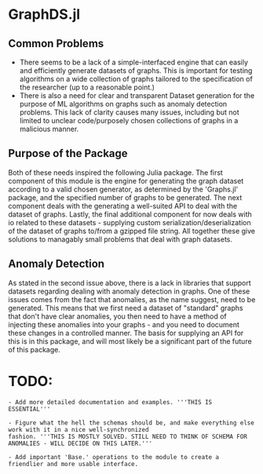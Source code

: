 # GraphDS.jl

## Common Problems
- There seems to be a lack of a simple-interfaced engine that can easily and efficiently generate datasets of graphs. This is important for testing algorithms on a wide collection of graphs tailored to the specification of the researcher (up to a reasonable point.) 
- There is also a need for clear and transparent Dataset generation for the purpose of ML algorithms on graphs such as anomaly detection problems. This lack of clarity causes many issues, including but not limited to unclear code/purposely chosen collections of graphs in a malicious manner. 

## Purpose of the Package
Both of these needs inspired the following Julia package. The first component of this module is the engine for generating the graph dataset according to a valid chosen generator, as determined by the 'Graphs.jl' package, and the specified number of graphs to be generated. The next component deals with the generating a well-suited API to deal with the dataset of graphs. 
Lastly, the final additional component for now deals with io related to these datasets - supplying custom serialization/deserialization of the dataset of graphs to/from a gzipped file string. All together these give solutions to managably small problems that deal with graph datasets. 

## Anomaly Detection
As stated in the second issue above, there is a lack in libraries that support datasets regarding dealing with anomaly detection in graphs. One of these issues comes from the fact that anomalies, as the name suggest, need to be generated. This means that we first need a dataset of "standard" graphs that don't have clear anomalies, you then need to have a method of injecting these anomalies into your graphs - and you need to document these changes in a controlled manner. The basis for supplying an API for this is in this package, and will most likely be a significant part of the future of this package. 


# TODO:

    - Add more detailed documentation and examples. '''THIS IS ESSENTIAL'''

    - Figure what the hell the schemas should be, and make everything else work with it in a nice well-synchronized 
    fashion. '''THIS IS MOSTLY SOLVED. STILL NEED TO THINK OF SCHEMA FOR ANOMALIES - WILL DECIDE ON THIS LATER.'''

    - Add important 'Base.' operations to the module to create a friendlier and more usable interface.
